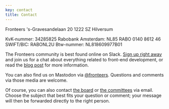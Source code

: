 ```yaml
---
key: contact
title: Contact
---
```


<section class="pre-formatted">

Fronteers
's-Gravesandelaan 20
1222 SZ Hilversum

KvK-nummer: 34285825
Rabobank Amsterdam: NL85 RABO 0140 8612 46
SWIFT/BIC: RABONL2U
Btw-nummer: NL818609977B01

</section>

The Fronteers community is best found online on Slack. [Sign up right away](https://join.slack.com/t/fronteersnl/shared_invite/zt-1m0mbjbkh-LyrZgCPr1JzWBeASuTcnog) and join us for a chat about everything related to front-end development, or read the [blog post](/nl/blog/2016/02/fronteers-op-slack.html) for more information.

You can also find us on Mastodon via [@fronteers](https://front-end.social/@fronteers). Questions and comments via those media are welcome.

Of course, you can also contact [the board](/nl/vereniging/bestuur) or [the committees](/nl/vereniging/commissies) via email. Choose the subject that best fits your question or comment; your message will then be forwarded directly to the right person.
